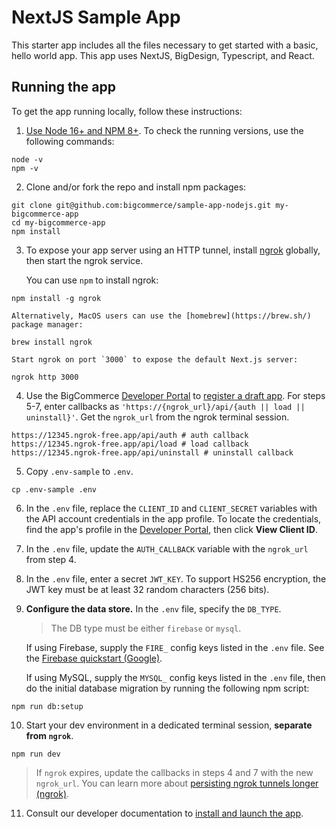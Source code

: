 # NextJS Sample App

This starter app includes all the files necessary to get started with a basic, hello world app. This app uses NextJS, BigDesign, Typescript, and React.

## Running the app

To get the app running locally, follow these instructions:

1. [Use Node 16+ and NPM 8+](https://docs.npmjs.com/downloading-and-installing-node-js-and-npm#checking-your-version-of-npm-and-node-js). To check the running versions, use the following commands:
   
```shell
node -v
npm -v
```

2. Clone and/or fork the repo and install npm packages:

```shell
git clone git@github.com:bigcommerce/sample-app-nodejs.git my-bigcommerce-app
cd my-bigcommerce-app
npm install
```

3. To expose your app server using an HTTP tunnel, install [ngrok](https://www.npmjs.com/package/ngrok#usage) globally, then start the ngrok service.

    You can use `npm` to install ngrok:

```shell
npm install -g ngrok
```

    Alternatively, MacOS users can use the [homebrew](https://brew.sh/) package manager:

```shell
brew install ngrok
```

    Start ngrok on port `3000` to expose the default Next.js server:

```shell
ngrok http 3000
```

4. Use the BigCommerce [Developer Portal](https://devtools.bigcommerce.com) to [register a draft app](https://developer.bigcommerce.com/api-docs/apps/quick-start#register-the-app). For steps 5-7, enter callbacks as `'https://{ngrok_url}/api/{auth || load || uninstall}'`. Get the `ngrok_url` from the ngrok terminal session.

```shell
https://12345.ngrok-free.app/api/auth # auth callback
https://12345.ngrok-free.app/api/load # load callback
https://12345.ngrok-free.app/api/uninstall # uninstall callback
```

5. Copy `.env-sample` to `.env`.

```shell
cp .env-sample .env
```

6. In the `.env` file, replace the `CLIENT_ID` and `CLIENT_SECRET` variables with the API account credentials in the app profile. To locate the credentials, find the app's profile in the [Developer Portal](https://devtools.bigcommerce.com/my/apps), then click **View Client ID**.


7. In the `.env` file, update the `AUTH_CALLBACK` variable with the `ngrok_url` from step 4.

8. In the `.env` file, enter a secret `JWT_KEY`. To support HS256 encryption, the JWT key must be at least 32 random characters (256 bits).

9. **Configure the data store.** In the `.env` file, specify the `DB_TYPE`.

    > The DB type must be either `firebase` or `mysql`.

    If using Firebase, supply the `FIRE_` config keys listed in the `.env` file. See the [Firebase quickstart (Google)](https://firebase.google.com/docs/firestore/quickstart).

    If using MySQL, supply the `MYSQL_` config keys listed in the `.env` file, then do the initial database migration by running the following npm script:

```shell
npm run db:setup
```

10. Start your dev environment in a dedicated terminal session, **separate from `ngrok`**.

```shell
npm run dev
```

> If `ngrok` expires, update the callbacks in steps 4 and 7 with the new `ngrok_url`. You can learn more about [persisting ngrok tunnels longer (ngrok)](https://ngrok.com/docs/getting-started/#step-3-connect-your-agent-to-your-ngrok-account).


11. Consult our developer documentation to [install and launch the app](https://developer.bigcommerce.com/api-docs/apps/quick-start#install-the-app).
